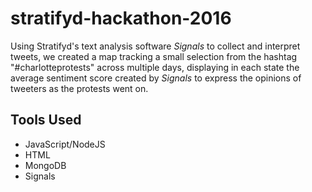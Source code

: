 # stratifyd-hackathon-2016

Using Stratifyd's text analysis software *Signals* to collect and interpret tweets, we created a map tracking a small selection from the hashtag "#charlotteprotests" across multiple days, displaying in each state the average sentiment score created by *Signals* to express the opinions of tweeters as the protests went on.

## Tools Used
- JavaScript/NodeJS
- HTML
- MongoDB
- Signals

## 
